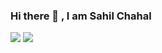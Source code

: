 ### Hi there 👋 , I am Sahil Chahal

[![](https://komarev.com/ghpvc/?username=dev-chahal&color=blue&label=Profile%20Views)](https://github.com/dev-chahal/dev-chahal)
[![](https://img.shields.io/github/followers/dev-chahal?label=GitHub%20Followers)](https://github.com/dev-chahal)

<!--
**dev-chahal/dev-chahal** is a ✨ _special_ ✨ repository because its `README.md` (this file) appears on your GitHub profile.

Here are some ideas to get you started:

- 🔭 I’m currently working on ...
- 🌱 I’m currently learning ...
- 👯 I’m looking to collaborate on ...
- 🤔 I’m looking for help with ...
- 💬 Ask me about ...
- 📫 How to reach me: ...
- 😄 Pronouns: ...
- ⚡ Fun fact: ...
-->
